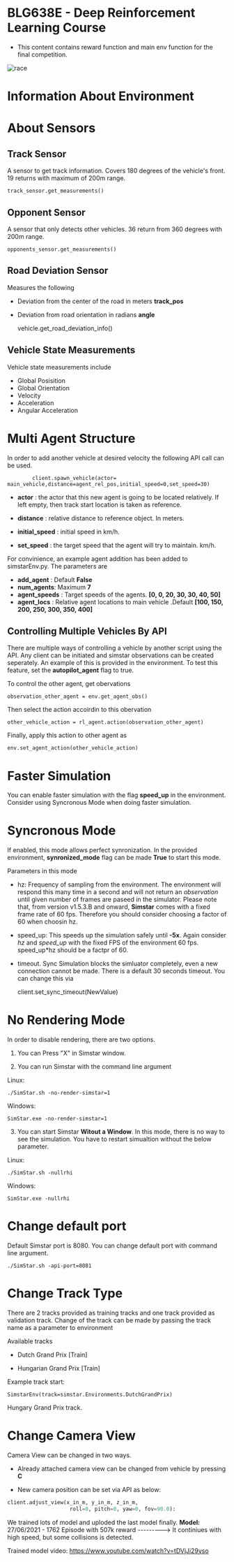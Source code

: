 # BLG638E - Deep Reinforcement Learning Course
* This content contains reward function and main env function for the final competition. 

![race](https://github.com/Berk035/SimStar-Racer/blob/master/race.png)


# Information About Environment 

# About Sensors

## Track Sensor

A sensor to get track information. Covers 180 degrees of the vehicle's front. 19 returns with maximum of 200m range. 

    track_sensor.get_measurements()

## Opponent Sensor

A sensor that only detects other vehicles. 36 return from 360 degrees with 200m range. 

    opponents_sensor.get_measurements()

## Road Deviation Sensor

Measures the following

- Deviation from the center of the road in meters **track_pos**

- Deviation from road orientation in radians **angle**


    vehicle.get_road_deviation_info()

## Vehicle State Measurements

Vehicle state measurements include

- Global Posisition
- Global Orientation
- Velocity
- Acceleration
- Angular Acceleration


# Multi Agent Structure

In order to add another vehicle at desired velocity the following API call can be used. 


            client.spawn_vehicle(actor= main_vehicle,distance=agent_rel_pos,initial_speed=0,set_speed=30)


- **actor** : the actor that this new agent is going to be located relatively. If left empty, then track start location is taken as reference. 

- **distance** : relative distance to reference object. In meters.

- **initial_speed** : initial speed in km/h.

- **set_speed** : the target speed that the agent will try to maintain. km/h.

For convinience, an example agent addition has been added to simstarEnv.py. The parameters are 
 - **add_agent** : Default **False**
 - **num_agents**: Maximum **7**
 - **agent_speeds** : Target speeds of the agents.  **[0,     0,   20,      30,   30, 40,   50]**
 - **agent_locs** : Relative agent locations to main vehicle .Default **[100,  150,   200,  250,  300, 350, 400]**

## Controlling Multiple Vehicles By API

There are multiple ways of controlling a vehicle by another script using the API. Any client can be initiated and simstar observations can be created seperately. An example of this is provided in the environment. To test this feature, set the **autopilot_agent** flag to true. 

To control the other agent, get obervations

    observation_other_agent = env.get_agent_obs()

Then select the action accoirdin to this obervation

    other_vehicle_action = rl_agent.action(observation_other_agent)

Finally, apply this action to other agent as 

    env.set_agent_action(other_vehicle_action)

# Faster Simulation

You can enable faster simulation with the flag **speed_up** in the environment. Consider using Syncronous Mode when doing faster simulation.


# Syncronous Mode

If enabled, this mode allows perfect synronization. In the provided environment, **synronized_mode** flag can be made **True** to start this mode. 

Parameters in this mode 

- hz: Frequency of sampling from the environment. The environment will respond this many time in a second and will not return an _observation_ until given number of frames are paseed in the simulator. Please note that, from version v1.5.3.B and onward, **Simstar** comes with a fixed frame rate of 60 fps. Therefore you should consider choosing a factor of 60 when choosin hz. 

- speed_up: This speeds up the simulation safely until **-5x**. Again consider _hz_ and *speed_up* with the fixed FPS of the environment 60 fps. speed_up*hz should be a factpr of 60.  

- timeout. Sync Simulation blocks the simluator completely, even a new connection cannot be made. There is a default 30 seconds timeout. You can change this via

    client.set_sync_timeout(NewValue)
    
# No Rendering Mode

In order to disable rendering, there are two options. 

1. You can Press "X" in Simstar window. 

2. You can run Simstar with the command line argument

Linux:

    ./SimStar.sh -no-render-simstar=1

Windows:

    SimStar.exe -no-render-simstar=1

3. You can start Simstar **Witout a Window**. In this mode, there is no way to see the simulation. You have to restart simualtion without the below parameter. 
    
Linux:

    ./SimStar.sh -nullrhi

Windows:

    SimStar.exe -nullrhi


# Change default port

Default Simstar port is 8080. You can change default port with command line argument.

    ./SimStar.sh -api-port=8081

# Change Track Type

There are 2 tracks provided as training tracks and one track provided as validation track. Change of the track can be made by passing the track name as a parameter to environment

Available tracks

- Dutch Grand Prix [Train]

- Hungarian Grand Prix [Train]

Example track start:

    SimstarEnv(track=simstar.Environments.DutchGrandPrix)

Hungary Grand Prix track. 


# Change Camera View

Camera View can be changed in two ways.

- Already attached camera view can be changed from vehicle by pressing **C**

- New camera position can be set via API as below: 

```python
client.adjust_view(x_in_m, y_in_m, z_in_m, 
                    roll=0, pitch=0, yaw=0, fov=90.0):
```

We trained lots of model and uploded the last model finally. 
**Model:** 27/06/2021 - 1762 Episode with 507k reward ---------> It continiues with high speed, but some collisions is detected.

Trained model video: https://www.youtube.com/watch?v=tDVjJi29yso
